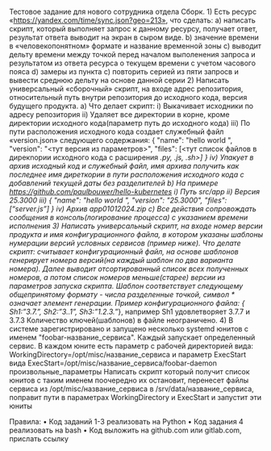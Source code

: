 Тестовое задание для нового сотрудника отдела Сборк.
    1) Есть ресурс «https://yandex.com/time/sync.json?geo=213», что сделать:
        a) написать скрипт, который выполняет запрос к данному ресурсу, получает ответ, результат ответа выводит на экран в сыром виде.
        b) значение времени в «человекопонятном» формате  и название временной зоны
        c) выводит дельту времени между точкой перед началом выполенения запроса и результатом из ответа ресурса о текущем времени с учетом часового пояса
        d) замеры из пункта c) повторить серией из пяти запросв и вывести среднюю дельту на основе данной серии
    2) Написать универсальный «сборочный» скрипт, на входе адрес репозитория, относительный путь внутри репозитория до исходного кода, версия будущего продукта.
        a) Что делает скрипт:
            i) Выкачивает исходники по адресу репозитория
            ii) Удаляет все директории в корне, кроме директории исходного кода(параметр путь до исходного кода)
            iii) По пути расположения исходного кода создает служебный файл «version.json» следующего содержания: { "name": "hello world ", "version": "<тут версия из параметров>", "files": [<тут список файлов в дирекnории исходного кода с расширения *.py, *.js, *.sh>] }
            iv) Упакует в архив исходный код и служебный файл, имя архива получить как последнее имя диреткории в пути расположения исходного кода с добавлений текущей даты без разделителей
        b) На примере https://github.com/paulbouwer/hello-kubernetes
            i) Путь src/app
            ii) Версия 25.3000
            iii) { "name": "hello world ", "version": "25.3000", "files": [“server.js”] }
            iv) Архив app01012024.zip
        c) Все действия сопровождать сообщения в консоль(логирование процесса) с указанием времени исполнения
    3) Написать универсальный скрипт, на входе номер версии продукта и имя конфигурационного файла, в котором указаны шаблоны нумерации версий условных сервисов (пример ниже). Что делате скрипт: считывает конфигурационный файл, на основе шаблонов генерирует номера версий(на каждый шаблон по два варианта номера). Далее выводит отсортированный список всех полученных номеров, а потом список номеров меньше(старее) версии из параметров запуска скрипта.
Шаблон соответствует следующему общепринятому формату - числа разделенные точкой, символ * означает элемент генерации. Пример конфигурационного файла:
{ Sh1:”3.7.*”, Sh2:”3.*.1”, Sh3:”1.2.3.*”}, например Sh1 удовлетворяет 3.7.7 и 3.7.3
Количество ключей(шаблонов) в файле неограничено.
    4) В системе зарегистрировано и запущено несколько systemd юнитов с именем "foobar-название_сервиса". Каждый запускает определенный сервис. В каждом юните есть параметр с рабочей директорией вида: 
WorkingDirectory=/opt/misc/название_сервиса
и параметр ExecStart вида
ExecStart=/opt/misc/название_сервиса/foobar-daemon произвольные_параметры
Написать скрипт который получит список юнитов с таким именем поочередно их остановит, перенесет файлы сервиса из  /opt/misc/название_сервиса в /srv/data/название_сервиса, поправит пути в параметрах WorkingDirectory и ExecStart и запустит эти юниты

Правила:
    • Код заданий 1-3 реализовать на Python
    • Код задания 4 реализовать на bash
    • Код выложить на github.com или gitlab.com, прислать ссылку
